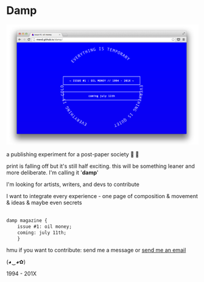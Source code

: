 Damp
================

![alt text](https://raw.githubusercontent.com/mwvd/damp/gh-pages/assets/1.png "screen")


a publishing experiment for a post-paper society :leaves: :ocean:


print is falling off but it's still half exciting. this will be something leaner and more deliberate. I'm calling it '**damp**'

I'm looking for artists, writers, and devs to contribute

I want to integrate every experience - one page of composition & movement & ideas & maybe even secrets


```

damp magazine {
    issue #1: oil money;
    coming: july 11th;
    }

```


hmu if you want to contribute: 
send me a message or [send me an email](mailto:mwvdavidson@gmail.com "hmu")


(◕‿◕✿)


1994 - 201X
